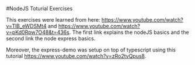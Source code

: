 #NodeJS Toturial Exercises 

This exercises were learned from here: https://www.youtube.com/watch?v=TlB_eWDSMt4  and https://www.youtube.com/watch?v=pKd0Rpw7O48&t=436s.
The first link explains the nodeJS basics and the second link the node express basics.

Moreover, the express-demo was setup on top of typescript using this tutorial https://www.youtube.com/watch?v=zRo2tvQpus8.